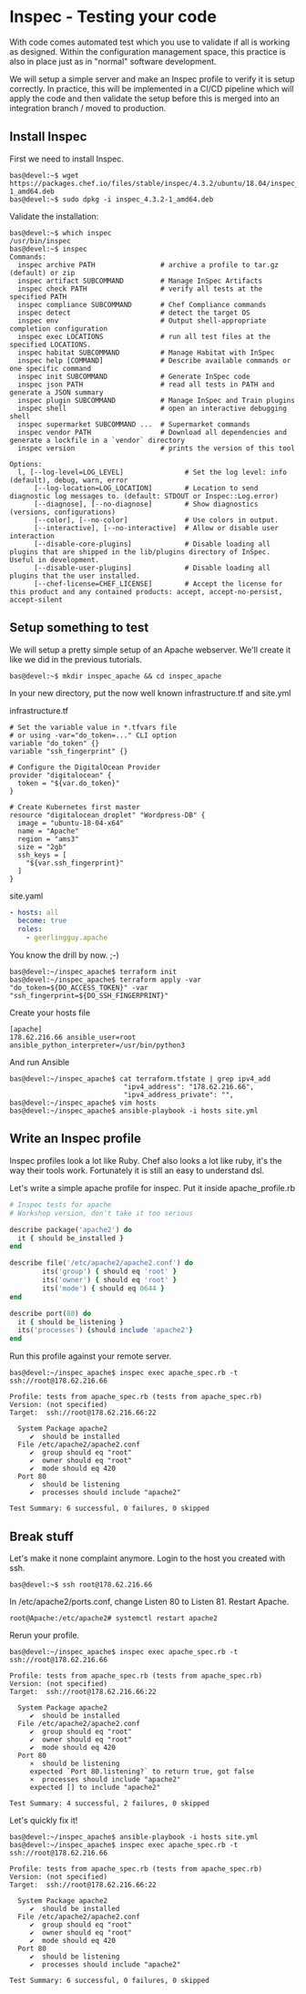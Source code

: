 # Inspec - Testing your code

With code comes automated test which you use to validate if all is working as designed. Within the configuration management space, this practice is also in place just as in "normal" software development.

We will setup a simple server and make an Inspec profile to verify it is setup correctly. In practice, this will be implemented in a CI/CD pipeline which will apply the code and then validate the setup before this is merged into an integration branch / moved to production.

## Install Inspec

First we need to install Inspec.

```SHELL
bas@devel:~$ wget https://packages.chef.io/files/stable/inspec/4.3.2/ubuntu/18.04/inspec_4.3.2-1_amd64.deb
bas@devel:~$ sudo dpkg -i inspec_4.3.2-1_amd64.deb
```

Validate the installation:

```SHELL
bas@devel:~$ which inspec
/usr/bin/inspec
bas@devel:~$ inspec
Commands:
  inspec archive PATH                # archive a profile to tar.gz (default) or zip
  inspec artifact SUBCOMMAND         # Manage InSpec Artifacts
  inspec check PATH                  # verify all tests at the specified PATH
  inspec compliance SUBCOMMAND       # Chef Compliance commands
  inspec detect                      # detect the target OS
  inspec env                         # Output shell-appropriate completion configuration
  inspec exec LOCATIONS              # run all test files at the specified LOCATIONS.
  inspec habitat SUBCOMMAND          # Manage Habitat with InSpec
  inspec help [COMMAND]              # Describe available commands or one specific command
  inspec init SUBCOMMAND             # Generate InSpec code
  inspec json PATH                   # read all tests in PATH and generate a JSON summary
  inspec plugin SUBCOMMAND           # Manage InSpec and Train plugins
  inspec shell                       # open an interactive debugging shell
  inspec supermarket SUBCOMMAND ...  # Supermarket commands
  inspec vendor PATH                 # Download all dependencies and generate a lockfile in a `vendor` directory
  inspec version                     # prints the version of this tool

Options:
  l, [--log-level=LOG_LEVEL]               # Set the log level: info (default), debug, warn, error
      [--log-location=LOG_LOCATION]        # Location to send diagnostic log messages to. (default: STDOUT or Inspec::Log.error)
      [--diagnose], [--no-diagnose]        # Show diagnostics (versions, configurations)
      [--color], [--no-color]              # Use colors in output.
      [--interactive], [--no-interactive]  # Allow or disable user interaction
      [--disable-core-plugins]             # Disable loading all plugins that are shipped in the lib/plugins directory of InSpec. Useful in development.
      [--disable-user-plugins]             # Disable loading all plugins that the user installed.
      [--chef-license=CHEF_LICENSE]        # Accept the license for this product and any contained products: accept, accept-no-persist, accept-silent
```

## Setup something to test

We will setup a pretty simple setup of an Apache webserver. We'll create it like we did in the previous tutorials.

```SHELL
bas@devel:~$ mkdir inspec_apache && cd inspec_apache
```

In your new directory, put the now well known infrastructure.tf and site.yml

infrastructure.tf

```HCL
# Set the variable value in *.tfvars file
# or using -var="do_token=..." CLI option
variable "do_token" {}
variable "ssh_fingerprint" {}

# Configure the DigitalOcean Provider
provider "digitalocean" {
  token = "${var.do_token}"
}

# Create Kubernetes first master
resource "digitalocean_droplet" "Wordpress-DB" {
  image = "ubuntu-18-04-x64"
  name = "Apache"
  region = "ams3"
  size = "2gb"
  ssh_keys = [
    "${var.ssh_fingerprint}"
  ]
}
```

site.yaml

```YAML
- hosts: all
  become: true
  roles:
    - geerlingguy.apache
```

You know the drill by now. ;-)

```SHELL
bas@devel:~/inspec_apache$ terraform init
bas@devel:~/inspec_apache$ terraform apply -var "do_token=${DO_ACCESS_TOKEN}" -var "ssh_fingerprint=${DO_SSH_FINGERPRINT}"
```

Create your hosts file

```
[apache]
178.62.216.66 ansible_user=root ansible_python_interpreter=/usr/bin/python3
```

And run Ansible

```SHELL
bas@devel:~/inspec_apache$ cat terraform.tfstate | grep ipv4_add
                            "ipv4_address": "178.62.216.66",
                            "ipv4_address_private": "",
bas@devel:~/inspec_apache$ vim hosts
bas@devel:~/inspec_apache$ ansible-playbook -i hosts site.yml
```

## Write an Inspec profile

Inspec profiles look a lot like Ruby. Chef also looks a lot like ruby, it's the way their tools work. Fortunately it is still an easy to understand dsl.

Let's write a simple apache profile for inspec. Put it inside apache_profile.rb

```RUBY
# Inspec tests for apache
# Workshop version, don't take it too serious

describe package('apache2') do
  it { should be_installed }
end

describe file('/etc/apache2/apache2.conf') do
        its('group') { should eq 'root' }
        its('owner') { should eq 'root' }
        its('mode') { should eq 0644 }
end

describe port(80) do
  it { should be_listening }
  its('processes') {should include 'apache2'}
end
```

Run this profile against your remote server.

```SHELL
bas@devel:~/inspec_apache$ inspec exec apache_spec.rb -t ssh://root@178.62.216.66

Profile: tests from apache_spec.rb (tests from apache_spec.rb)
Version: (not specified)
Target:  ssh://root@178.62.216.66:22

  System Package apache2
     ✔  should be installed
  File /etc/apache2/apache2.conf
     ✔  group should eq "root"
     ✔  owner should eq "root"
     ✔  mode should eq 420
  Port 80
     ✔  should be listening
     ✔  processes should include "apache2"

Test Summary: 6 successful, 0 failures, 0 skipped
```

## Break stuff

Let's make it none complaint anymore. Login to the host you created with ssh.

```SHELLL
bas@devel:~$ ssh root@178.62.216.66
```

In /etc/apache2/ports.conf, change Listen 80 to Listen 81. Restart Apache.

```SHELL
root@Apache:/etc/apache2# systemctl restart apache2
```

Rerun your profile.

```SHELL
bas@devel:~/inspec_apache$ inspec exec apache_spec.rb -t ssh://root@178.62.216.66

Profile: tests from apache_spec.rb (tests from apache_spec.rb)
Version: (not specified)
Target:  ssh://root@178.62.216.66:22

  System Package apache2
     ✔  should be installed
  File /etc/apache2/apache2.conf
     ✔  group should eq "root"
     ✔  owner should eq "root"
     ✔  mode should eq 420
  Port 80
     ×  should be listening
     expected `Port 80.listening?` to return true, got false
     ×  processes should include "apache2"
     expected [] to include "apache2"

Test Summary: 4 successful, 2 failures, 0 skipped
```

Let's quickly fix it!

```SHELL
bas@devel:~/inspec_apache$ ansible-playbook -i hosts site.yml
bas@devel:~/inspec_apache$ inspec exec apache_spec.rb -t ssh://root@178.62.216.66

Profile: tests from apache_spec.rb (tests from apache_spec.rb)
Version: (not specified)
Target:  ssh://root@178.62.216.66:22

  System Package apache2
     ✔  should be installed
  File /etc/apache2/apache2.conf
     ✔  group should eq "root"
     ✔  owner should eq "root"
     ✔  mode should eq 420
  Port 80
     ✔  should be listening
     ✔  processes should include "apache2"

Test Summary: 6 successful, 0 failures, 0 skipped
```